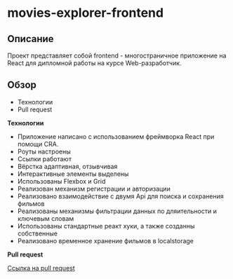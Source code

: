 # movies-explorer-frontend

## Описание

Проект представляет собой frontend - многостраничное приложение на React для дипломной работы на курсе Web-разработчик.

## Обзор

- Технологии
- Pull request

**Технологии**

- Приложение написано с использованием фреймворка React при помощи CRA.
- Роуты настроены
- Ссылки работают
- Вёрстка адаптивная, отзывчивая
- Интерактивные элементы выделены
- Использованы Flexbox и Grid
- Реализован механизм регистрации и авторизации
- Реализовано взаимодействие с двумя Api для поиска и сохранения фильмов
- Реализованы механизмы фильтрации данных по дляительности и ключевым словам
- Использованы стандартные реакт хуки, а также созданны собственные
- Реализовано временное хранение фильмов в localstorage

**Pull request**

[Ссылка на pull request](https://github.com/Trance0id/movies-explorer-frontend/pull/2)
